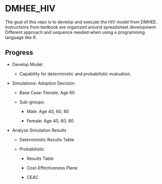 # DMHEE_HIV

<!-- badges: start -->

<!-- badges: end -->

The goal of this repo is to develop and execute the HIV model from DMHEE. Instructions from textbook are organized around spreadsheet development. Different approach and sequence needed when using a programming language like R.

## Progress

-   Develop Model

    -   Capability for deterministic and probabilistic evaluation.

-   Simulations: Adoption Decision

    -   Base Case: Female, Age 60

    -   Sub-groups:

        -   Male: Age 40, 60, 80

        -   Female: Age 40, 60, 80

-   Analyze Simulation Results

    -   Deterministic Results Table

    -   Probabilistic

        -   Results Table

        -   Cost-Effectiveness Plane

        -   CEAC
